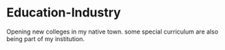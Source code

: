 # Education-Industry
Opening new colleges in my native town.
some special curriculum are also being part of my institution.
